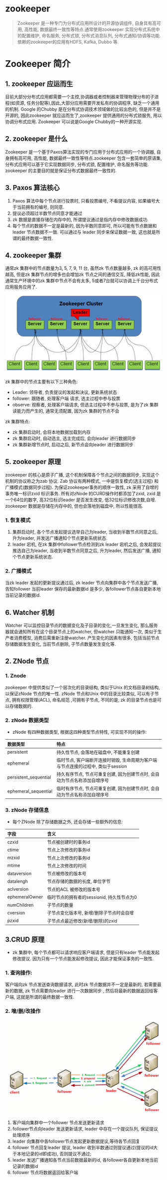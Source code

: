 # zookeeper

> Zookeeper 是一种专门为分布式应用所设计的开源协调组件, 自身具有高可用, 高性能, 数据最终一致性等特点.通常使用zookeeper 实现分布式系统中的配置维护, 命名服务, 分布式锁, 分布式消息队列, 分布式通知/协调等功能.依赖的zookeeper的应用有HDFS, Kafka, Dubbo 等.

# Zookeeper 简介

## 1. zookeeper 应运而生

目前大部分分布式应用都需要一个主控,协调器或者控制器来管理物理分布的子进程\(如资源, 任务分配等\),因此,大部分应用需要开发私有的协调程序, 缺乏一个通用的机制. Google 的Chubby 是在分布式协调技术领域做的比较出色的, 但是并不是开源的,  因此zookeeper 就应运而生了,zookeeper 提供通用的分布式锁服务, 用以协调分布式应用. Zookeeper 可以说是Google Chubby的一种开源实现.

## 2. zookeeper 是什么

Zookeeper 是一个基于Paxos算法实现的专门应用于分布式应用的一个协调器, 自身拥有高可用, 高性能, 数据最终一致性等特点.zookeeper 包含一套简单的原语集, 分布式应用可以基于它实现数据同步, 分布式锁, 配置维护, 命名服务等功能. zookeeper 的主要目的就是保证分布式数据最终一致性的.

## 3. Paxos 算法核心

1. Paxos 算法中每个节点进行投票时, 只看投票编号, 不看提议内容, 如果编号大于当前拥有的编号, 则同意.
2. 提议必须超过半数节点同意才能通过
3. zk 数据是直接存储在内存中的, 所谓提议通过是指内存中修改数据成功.
4. 每个节点的数据不一定是最新的, 因为半数同意即可, 所以可能有节点数据和leader 节点数据不一致. 可以通过与 leader 同步来保证数据一致, 这也就是所谓的最终数据一致性.

## 4. zookeeper 集群

通常zk 集群中的节点数量为3, 5, 7, 9, 11 台, 虽然zk 节点数量越多, zk 的高可用性越高, 但是zk 集群节点的增多也会增加zk 节点之间的通信交互, 降低zk性能, 因此通常生产环境中的zk 集群中节点不会有太多, 5或者7台就可以协调上千台分布式应用服务应用了.

![](/assets/20150310184459281.png)

zk 集群中的节点主要有以下三种角色:

* Leader: 领导者, 负责提议的发起和决议, 更新系统状态
* follower: 跟随者, 处理客户端 请求, 选主过程中参与投票
* observe: 观察者, 处理客户端请求, 但选主过程中不参与投票, 是为了zk 集群读能力而产生的, 通常无须配置, 因为zk 集群的节点不会

zk 集群特点:

* zk 集群启动时, 会将本地数据加载到内存
* zk 集群启动时, 自动选主, 选主完成后, 会向leader 进行数据同步
* zk 集群新增节点时, 启动之后, 新节点会向leader 进行数据同步

## 5. zookeeper 原理

zookeeper 的核心是原子广播, 这个机制保障各个节点之间的数据同步, 实现这个机制的协议称之为zab 协议. Zab 协议有两种模式, 一中是恢复模式\(选主过程\) 和 广播模式\(数据同步过程\). 为保证zookeeper事务的顺序一致性, zk 采用了自增的事务唯一标识zxid 标识事务. 所有对zNode 的CURD操作时都添加了zxid, zxid 是一个64位的数字, 高32位标识leader 是否发生改变, 低32位标识修改次数,自增.  
zookeeper 数据是存储在内存中的, 但也会落地到磁盘中, 所以性能很高.

### 1. 恢复模式

1. 集群启动时, 各个节点发起提议选举自己为leader, 当收到半数节点同意之后, 升为leader, 并发送广播通知个节点更新系统状态.
2. leader 宕机, 在zk 集群中follower节点检测到zk leader 宕机之后, 会发起提议推选自己为leader, 当收到半数节点同意之后, 升为leader, 然后发送广播, 通知个节点更新系统状态.

### 2. 广播模式

当zk leader 发起的更新提议通过后, zk leader 节点向集群中各个节点发送广播, 告知follower 当前leader 保存的最新数据id 是多少, 各follower节点各自更新本地当前记录的数据id.

## 6. Watcher 机制

Watcher 可以监控目录节点的数据变化及子目录的变化,一旦发生变化, 那么服务器就会通知所有在这个目录节点上的watcher, 但watcher 只能通知一次, 类似于生产者消费模型, 消费后需重新注册watcher. 产生变化的因素有很多, 包括当前节点存储数据发生变化, 当前节点删除, 子节点数量发生变化等.

## 2. ZNode 节点

### 1. Znode

zookeeper 中提供类似了一个层次化的目录结构, 类似于Unix 的文档目录树结构, 以保证zNode 节点的唯一性. zNode 节点和Unix 中的目录比较类似, 可以有子节点, 拥有权限管理\(ACL\), 命名规范 ,可拥有子节点, 不同的是, zk 的目录节点也是可以存储数据的.

### 2. zNode 数据类型

* zNode 有四种数据类型, 根据这四种类型节点特性, 可实现不同的操作:

| 数据类型 | 特点 |
| :--- | :--- |
| persistent | 持久性节点, 会落地在磁盘中, 不能重复创建 |
| ephemeral | 临时节点, 客户端断开连接时销毁, 生命周期为客户端与节点连接的过程中, 类似于session |
| persistent\_sequential | 持久有序节点, 节点可重复创建, 因为创建节点时, 会自动为节点名称添加自增序号 |
| ephemeral\_sequential | 临时有序节点, 节点可重复创建, 因为创建节点时, 会自动为节点名称添加自增序号 |

### 3. zNode 存储信息

* 每个ZNode 除了存储数据之外, 还会存储一些额外的信息:

| 字段 | 含义 |
| :--- | :--- |
| czxid | 节点被创建时的事务id |
| ctime | 节点上次修改的事务id |
| mzxid | 节点上次修改的事务id |
| mtime | 节点上次修改的时间 |
| dataversion | 节点被修改的版本号 |
| datalengh | 节点存储的数据的长度, 单位字节 |
| aclversion | 节点的ACL 被修改的版本号 |
| ephemeralOwner | 临时节点的拥有者的sessionid, 持久性节点为0 |
| numChildren | 子节点的数量 |
| cversion | 子节点变化版本号, 新增/删除子节点时会自增 |
| pzxid | 子节点点最近修改\(新增/删除\)的zxid |

## 3.CRUD 原理

* zk 集群中, 每个节点都可以请求响应客户端请求, 但是只有leader 节点能发起修改提议. 因为只有一个节点能发起修改提议, 因此才能保证事务的一致性.

### 1. 查询操作:

客户端向zk 节点发送查询数据请求, 此时zk 节点数据并不一定是最新的, 若需要最新的数据, zk 节点需要向leader 进行一次数据同步 , 然后将最新的数据返回给客户端, 这就是所谓的最终数据一致性.

### 2. 增/删/改操作

![](/assets/zk_2017-08-05_231236.png)  
1. 客户端向集群中一个follower 节点发送更新请求  
2. follower节点向leader 发送更新请求, leader 中存在一个提议队列, 保证提议处理顺序  
3. leader 向集群中各follower节点发起更新数据提议,等待各节点回复  
4. follower 节点回复leader 提议, leader 收到半数通过则提议通过\(提议的id大于本地记录的id即成功\), 否则提议不通过;  
5. leader 发送广播通知各节点当前数据最新的id, 各follower各自更新本地当前记录的数据id  
6. follower 节点将数据返回给客户端

